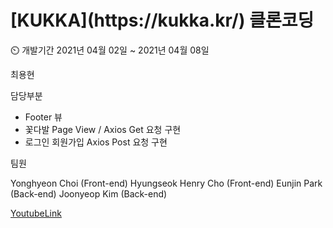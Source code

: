 <h1>[KUKKA](https://kukka.kr/) 클론코딩</h1>

⏲️ 개발기간
2021년 04월 02일 ~ 2021년 04월 08일

 최용현

담당부분

-  Footer 뷰 
-  꽃다발 Page View / Axios Get 요청 구현
-  로그인 회원가입 Axios Post 요청 구현

팀원 

Yonghyeon Choi (Front-end)
Hyungseok Henry Cho (Front-end)
Eunjin Park (Back-end)
Joonyeop Kim (Back-end)


[YoutubeLink](https://www.youtube.com/watch?v=sPRQiZKwT2w)
